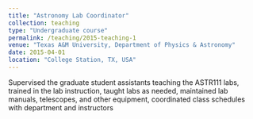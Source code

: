 ```yaml
---
title: "Astronomy Lab Coordinator"
collection: teaching
type: "Undergraduate course"
permalink: /teaching/2015-teaching-1
venue: "Texas A&M University, Department of Physics & Astronomy"
date: 2015-04-01
location: "College Station, TX, USA"
---
```


Supervised the graduate student assistants teaching the ASTR111 labs, trained in the lab instruction, taught labs as needed, maintained lab manuals, telescopes, and other equipment, coordinated class schedules with department and instructors